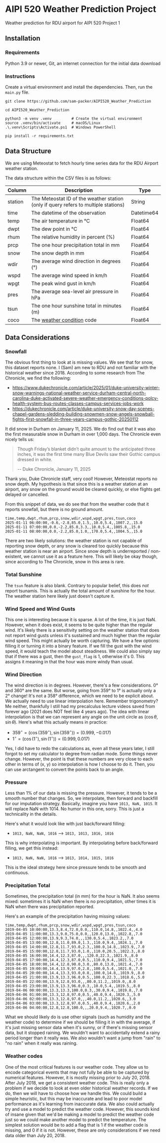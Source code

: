 # AIPI 520 Weather Prediction Project

Weather prediction for RDU airport for AIPI 520 Project 1

## Installation

### Requirements

Python 3.9 or newer, Git, an internet connection for the initial data download

### Instructions

Create a virtual environment and install the dependencies. Then, run the `main.py` file.

```
git clone https://github.com/sam-packer/AIPI520_Weather_Prediction

cd AIPI520_Weather_Prediction

python3 -m venv .venv         # Create the virtual environment
source .venv/bin/activate     # macOS/Linux
.\.venv\Scripts\Activate.ps1  # Windows PowerShell

pip install -r requirements.txt
```

## Data Structure

We are using Meteostat to fetch hourly time series data for the RDU Airport weather station.

The data structure within the CSV files is as follows:

| Column  | Description                                                                                     | Type       |
|---------|-------------------------------------------------------------------------------------------------|------------|
| station | The Meteostat ID of the weather station (only if query refers to multiple stations)             | String     |
| time    | The datetime of the observation                                                                 | Datetime64 |
| temp    | The air temperature in °C                                                                       | Float64    |
| dwpt    | The dew point in °C                                                                             | Float64    |
| rhum    | The relative humidity in percent (%)                                                            | Float64    |
| prcp    | The one hour precipitation total in mm                                                          | Float64    |
| snow    | The snow depth in mm                                                                            | Float64    |
| wdir    | The average wind direction in degrees (°)                                                       | Float64    |
| wspd    | The average wind speed in km/h                                                                  | Float64    |
| wpgt	   | The peak wind gust in km/h                                                                      | 	Float64   |
| pres	   | The average sea-level air pressure in hPa                                                       | 	Float64   |
| tsun    | The one hour sunshine total in minutes (m)                                                      | 	Float64   |
| coco    | The [weather condition](https://dev.meteostat.net/formats.html#meteorological-data-units) code	 | Float64    |

## Data Considerations

### Snowfall

The obvious first thing to look at is missing values. We see that for snow, this dataset reports none. I (Sam) am new to
RDU and not familiar with the historical weather since 2018. According to some research from The Chronicle, we find the
following:

- https://www.dukechronicle.com/article/2025/01/duke-university-winter-snow-warnings-national-weather-service-durham-central-north-carolina-duke-activated-severe-weather-emergency-conditions-polcy-health-system-bus-routes-classes-campus-services-jobs-work
- https://dukechronicle.com/article/duke-university-snow-day-scenes-chapel-gardens-sledding-building-snowmen-snow-angels-snowball-fights-first-snowfall-in-three-years-campus-gothic-20250112

It did snow in Durham on January 11, 2025. We do find out that it was also the first measurable snow in Durham in over
1,000 days. The Chronicle even nicely tells us:
> Though Friday’s blanket didn’t quite amount to the anticipated three inches, it was the first time many Blue Devils
> saw their Gothic campus dressed in white.
>
> -- Duke Chronicle, January 11, 2025

Thank you, Duke Chronicle staff, very cool! However, Meteostat reports no snow depth. My hypothesis is that since this
is a weather station at an airport, any snow on the ground would be cleared quickly, or else flights get delayed or
cancelled.

From this snippet of data, we do see that from the weather code that it reports snowfall, but there is no ground amount.

```
time,temp,dwpt,rhum,prcp,snow,wdir,wspd,wpgt,pres,tsun,coco
2025-01-11 06:00:00,-0.6,-2.8,85.0,1.5,,10.0,5.4,,1007.2,,15.0
2025-01-11 07:00:00,0.0,-2.2,85.0,3.3,,10.0,5.4,,1005.8,,15.0
2025-01-11 08:00:00,0.0,-2.2,85.0,1.0,,170.0,5.4,,1004.5,,15.0
```

There are two likely solutions: the weather station is not capable of reporting snow depth, or any snow is cleared too
quickly because this weather station is near an airport. Since snow depth is underreported / non-existent, we cannot use
it as a feature here. This will likely be okay though, since according to The Chronicle, snow in this area is rare.

### Total Sunshine

The `tsun` feature is also blank. Contrary to popular belief, this does *not* report tsunamis. This is actually the
total amount of sunshine for the hour. The weather station here likely just doesn't capture it.

### Wind Speed and Wind Gusts

This one is interesting because it is sparse. A lot of the time, it is just NaN. However, when it does exist, it seems
to be quite higher than the regular wind. It's likely there is a sensitivity setting on the weather station that does
not report wind gusts unless it's sustained and much higher than the regular wind speed. This might actually be worth
capturing. We have a few options: filling it or turning it into a binary feature. If we fill the gust with the wind
speed, it would teach the model about steadiness. We could also simply say that if there was a gust, then the
`gust_flag` is 1, otherwise it's 0. This assigns it meaning in that the hour was more windy than usual.

### Wind Direction

The wind direction is in degrees. However, there's a few considerations. 0° and 360° are the same. But worse, going from
359° to 1° is actually only a 2° change! It's not a 358° difference, which we need to be explicit about. We actually
need to use linear interpolation here. Remember trigonometry? Me neither, thankfully I still had my precalculus lecture
videos saved from forever ago (2021 does NOT feel like 4 years ago). The idea with linear interpolation is that we can
represent any angle on the unit circle as $(\cos\theta, \sin\theta)$. Here's what this actually means in practice:

- $359^{\circ} = (\cos(359^{\circ}), \sin(359^{\circ})) = (0.999, -0.017)$
- $1^{\circ} = (\cos(1^{\circ}), \sin(1^{\circ})) = (0.999,0.017)$

Yes, I did have to redo the calculations as, even all these years later, I still forgot to set my calculator to degree
from radian mode. Some things never change. However, the point is that these numbers are very close to each other in
terms of (x, y) so interpolation is how I choose to do it. Then, you can use arctangent to convert the points back to an
angle.

### Pressure

Less than 1% of our data is missing the pressure. However, it tends to be a smooth number that changes. So, we
interpolate, then forward and backfill for our imputation strategy. Basically, imagine you have `1013, NaN, 1015`. It
will replace NaN with 1014. No humor in this one, sorry. This is just a technicality in the details.

Here's what it would look like with just back/forward filling:
- `1013, NaN, NaN, 1016` --> `1013, 1013, 1016, 1016`

This is why interpolating is important. By interpolating before back/forward filling, we get this instead:
- `1013, NaN, NaN, 1016` --> `1013, 1014, 1015, 1016`

This is the ideal strategy here since pressure tends to be smooth and continuous.

### Precipitation Total

Sometimes, the precipitation total (in mm) for the hour is NaN. It also seems mixed: sometimes it is NaN when there is
no precipitation, other times it is NaN when there was precipitation reported.

Here's an example of the precipitation having missing values:

```
time,temp,dwpt,rhum,prcp,snow,wdir,wspd,wpgt,pres,tsun,coco
2019-04-05 10:00:00,13.3,8.4,72.0,0.0,,110.0,14.8,,1022.4,,4.0
2019-04-05 11:00:00,13.3,9.0,75.0,0.0,,120.0,13.0,,1022.8,,7.0
2019-04-05 12:00:00,13.9,9.3,74.0,,,130.0,5.4,,1023.2,,7.0
2019-04-05 13:00:00,12.8,11.0,89.0,1.3,,110.0,9.4,,1024.1,,7.0
2019-04-05 14:00:00,12.8,11.7,93.0,2.3,,100.0,14.8,,1023.9,,7.0
2019-04-05 15:00:00,12.8,11.7,93.0,1.0,,110.0,20.5,,1022.3,,8.0
2019-04-05 16:00:00,14.4,12.3,87.0,,,120.0,22.3,,1021.9,,8.0
2019-04-05 17:00:00,14.4,12.3,87.0,0.5,,110.0,9.4,,1021.5,,7.0
2019-04-05 18:00:00,14.4,12.8,90.0,3.0,,80.0,13.0,,1021.4,,7.0
2019-04-05 19:00:00,14.4,13.9,97.0,2.8,,100.0,5.4,,1021.0,,7.0
2019-04-05 20:00:00,14.4,13.3,93.0,0.8,,100.0,14.8,,1019.9,,8.0
2019-04-05 21:00:00,13.9,13.3,96.0,0.5,,100.0,22.3,,1018.6,,5.0
2019-04-05 22:00:00,13.9,12.8,93.0,,,80.0,11.2,,1019.0,,8.0
2019-04-05 23:00:00,13.9,13.3,96.0,0.3,,10.0,5.4,,1019.5,,8.0
2019-04-06 00:00:00,13.3,13.3,100.0,0.3,,30.0,9.4,,1019.8,,7.0
2019-04-06 01:00:00,13.3,12.8,97.0,0.5,,40.0,9.4,,1020.3,,5.0
2019-04-06 02:00:00,13.3,12.8,97.0,,,40.0,11.2,,1020.6,,3.0
2019-04-06 03:00:00,13.3,12.8,97.0,0.5,,40.0,9.4,,1020.6,,2.0
2019-04-06 04:00:00,12.8,12.8,100.0,,,20.0,9.4,,1020.7,,0.0
```

What we should likely do is use other signals (such as humidity and the weather code) to determine if we should be
filling it in with the average, if it's just missing sensor data when it's sunny, or if there's missing sensor data, but
it stopped raining. We wouldn't want to accidentally extend a rainy period longer than it really was. We also wouldn't
want a jump from "rain" to "no rain" when it really was raining.

### Weather codes

One of the most critical features is our weather code. They allow us to encode categorical events that may not fully be
able to be captured by numerical features. However, it is mostly missing prior to July 20, 2018. After July 2018, we get
a consistent weather code. This is really only a problem if we decide to look at even older historical weather records.
If we do, then we will have to choose how we handle this. We could build a simple heuristic, but this may be inaccurate
and lead to poor model performance as it's learning from inaccurate data. We also could actually try and use a model to
predict the weather code. However, this sounds kind of insane given that we'd be making a model to predict the weather
code just so we could make another model to predict the temperature. The simplest solution would be to add a flag that
is 1 if the weather code is missing, and 0 if it is not. However, these are only considerations if we need data older
than July 20, 2018.